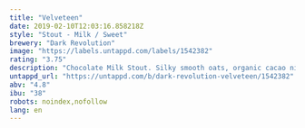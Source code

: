 ```yaml
---
title: "Velveteen"
date: 2019-02-10T12:03:16.858218Z
style: "Stout - Milk / Sweet"
brewery: "Dark Revolution"
image: "https://labels.untappd.com/labels/1542382"
rating: "3.75"
description: "Chocolate Milk Stout. Silky smooth oats, organic cacao nibs and lactose sugar come together to generate a deliciously drinkable milk stout.  "
untappd_url: "https://untappd.com/b/dark-revolution-velveteen/1542382"
abv: "4.8"
ibu: "38"
robots: noindex,nofollow
lang: en
---
```

